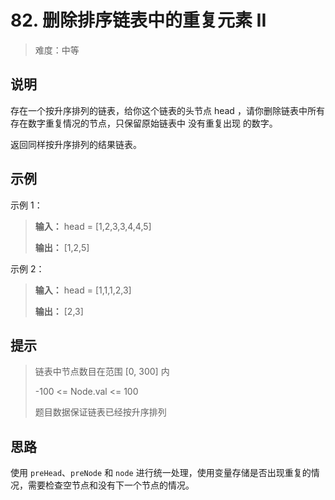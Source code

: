 # 82. 删除排序链表中的重复元素 II

> 难度：中等

## 说明

存在一个按升序排列的链表，给你这个链表的头节点 head ，请你删除链表中所有存在数字重复情况的节点，只保留原始链表中 没有重复出现 的数字。

返回同样按升序排列的结果链表。

## 示例

示例 1：


> **输入：** head = [1,2,3,3,4,4,5]
>
> **输出：** [1,2,5]

示例 2：

> **输入：** head = [1,1,1,2,3]
>
> **输出：** [2,3]

## 提示

> 链表中节点数目在范围 [0, 300] 内
>
> -100 <= Node.val <= 100
>
> 题目数据保证链表已经按升序排列

## 思路

使用 `preHead`、`preNode` 和 `node` 进行统一处理，使用变量存储是否出现重复的情况，需要检查空节点和没有下一个节点的情况。
